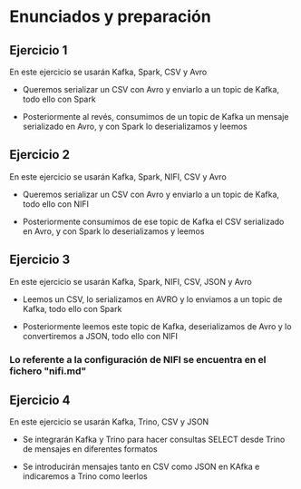# Enunciados y preparación 

## Ejercicio 1

En este ejercicio se usarán Kafka, Spark, CSV y Avro

- Queremos serializar un CSV con Avro y enviarlo a un topic de Kafka, todo ello con Spark

- Posteriormente al revés, consumimos de un topic de Kafka un mensaje serializado en Avro, y con Spark lo deserializamos y leemos



## Ejercicio 2

En este ejercicio se usarán Kafka, Spark, NIFI, CSV y Avro

- Queremos serializar un CSV con Avro y enviarlo a un topic de Kafka, todo ello con NIFI

- Posteriormente consumimos de ese topic de Kafka el CSV serializado en Avro, y con Spark lo deserializamos y leemos



## Ejercicio 3

En este ejercicio se usarán Kafka, Spark, NIFI, CSV, JSON y Avro

- Leemos un CSV, lo serializamos en AVRO y lo enviamos a un topic de Kafka, todo ello con Spark

- Posteriormente leemos este topic de Kafka, deserializamos de Avro y lo convertiremos a JSON, todo ello con NIFI


### Lo referente a la configuración de NIFI se encuentra en el fichero "nifi.md"



## Ejercicio 4

En este ejercicio se usarán Kafka, Trino, CSV y JSON

- Se integrarán Kafka y Trino para hacer consultas SELECT desde Trino de mensajes en diferentes formatos

- Se introducirán mensajes tanto en CSV como JSON en KAfka e indicaremos a Trino como leerlos

